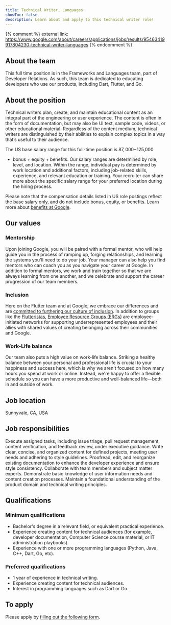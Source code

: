 ```yaml
---
title: Technical Writer, Languages
showToc: false
description: Learn about and apply to this technical writer role!
---
```


{% comment %}
external link:
https://www.google.com/about/careers/applications/jobs/results/95463419917804230-technical-writer-languages
{% endcomment %}

## About the team

This full time position is in the Frameworks and Languages team, part of Developer Relations.
As such, this team is dedicated to educating developers who use our products,
including Dart, Flutter, and Go.

## About the position

Technical writers plan, create, and maintain educational content
as an integral part of the engineering or user experience.
The content is often in the form of documentation, but may also be UI text,
sample code, videos, or other educational material.
Regardless of the content medium, technical writers are distinguished by
their abilities to explain complex topics in a way that’s useful to their audience.

The US base salary range for this full-time position is $87,000-$125,000
+ bonus + equity + benefits. Our salary ranges are determined by role,
level, and location. Within the range, individual pay is determined by
work location and additional factors, including job-related skills,
experience, and relevant education or training. Your recruiter can share
more about the specific salary range for your preferred location during the hiring process.

Please note that the compensation details listed in US role postings reflect
the base salary only, and do not include bonus, equity, or benefits.
Learn more about
[benefits at Google](https://www.google.com/about/careers/applications/benefits/).

## Our values

### Mentorship

Upon joining Google, you will be paired with a formal mentor,
who will help guide you in the process of ramping up, forging relationships,
and learning the systems you'll need to do your job.
Your manager can also help you find mentors who can coach you
as you navigate your career at Google. In addition to formal mentors,
we work and train together so that we are always learning from one another,
and we celebrate and support the career progression of our team members.

### Inclusion

Here on the Flutter team and at Google, we embrace our differences
and are [committed to furthering our culture of inclusion](https://flutter.dev/culture).
In addition to groups like the [Flutteristas](https://flutteristas.org/),
[Employee Resource Groups (ERGs)](https://diversity.google/commitments/)
are employee-initiated networks for supporting underrepresented employees
and their allies with shared values of creating belonging 
across their communities and Google.

### Work-Life balance

Our team also puts a high value on work-life balance.
Striking a healthy balance between your personal and professional life
is crucial to your happiness and success here, which is why we aren't focused
on how many hours you spend at work or online. Instead,
we're happy to offer a flexible schedule so you can have a more productive and
well-balanced life—both in and outside of work.

## Job location

Sunnyvale, CA, USA

## Job responsibilities

Execute assigned tasks, including issue triage, pull request management,
content verification, and feedback review, under executive guidance.
Write clear, concise, and organized content for defined projects,
meeting user needs and adhering to style guidelines.
Proofread, edit, and reorganize existing documentation to enhance
the developer experience and ensure style consistency.
Collaborate with team members and subject matter experts.
Demonstrate basic knowledge of user information needs and content creation processes.
Maintain a foundational understanding of the product domain and technical writing principles.

## Qualifications

### Minimum qualifications

* Bachelor's degree in a relevant field, or equivalent practical experience.
* Experience creating content for technical audiences
  (for example, developer documentation, Computer Science course material,
  or IT administration playbooks).
* Experience with one or more programming languages
  (Python, Java, C++, Dart, Go, etc).

### Preferred qualifications

* 1 year of experience in technical writing.
* Experience creating content for technical audiences.
* Interest in programming languages such as Dart or Go.

## To apply

Please apply by [filling out the following form](https://flutter.dev/go/job).
